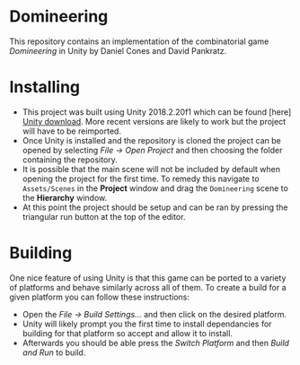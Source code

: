 # Domineering

This repository contains an implementation of the combinatorial game *Domineering* in Unity by Daniel Cones and David Pankratz.

# Installing
 - This project was built using Unity 2018.2.20f1 which can be found [here] [Unity download]. More recent versions are likely to work but the project will have to be reimported. 
 - Once Unity is installed and the repository is cloned the project can be opened by selecting *File -> Open Project* and then choosing the folder containing the repository. 
 - It is possible that the main scene will not be included by default when opening the project for the first time. To remedy this navigate to `Assets/Scenes` in the **Project** window and drag the `Domineering` scene to the **Hierarchy** window. 
 - At this point the project should be setup and can be ran by pressing the triangular run button at the top of the editor. 

# Building
 One nice feature of using Unity is that this game can be ported to a variety of platforms and behave similarly across all of them. To create a build for a given platform you can follow these instructions:
 - Open the  *File -> Build Settings...* and then click on the desired platform. 
 - Unity will likely prompt you the first time to install dependancies for building for that platform so accept and allow it to install.
 - Afterwards you should be able press the *Switch Platform* and then *Build and Run* to build. 

[Unity download]: <https://unity3d.com/get-unity/download/archive>